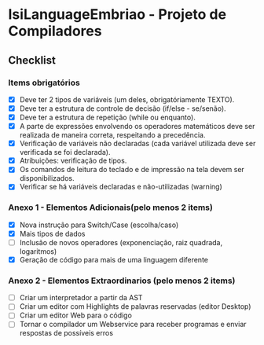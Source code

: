 # IsiLanguageEmbriao - Projeto de Compiladores

## Checklist

### Items obrigatórios

- [x] Deve ter 2 tipos de variáveis (um deles, obrigatóriamente TEXTO).
- [x] Deve ter a estrutura de controle de decisão (if/else - se/senão).
- [x] Deve ter a estrutura de repetição (while ou enquanto).
- [x] A parte de expressões envolvendo os operadores matemáticos deve 
ser realizada de maneira correta, respeitando a precedência.
- [x] Verificação de variáveis não declaradas (cada variável utilizada deve ser
verificada se foi declarada).
- [x] Atribuições: verificação de tipos.
- [x] Os comandos de leitura do teclado e de impressão na tela devem ser disponibilizados.
- [x] Verificar se há variáveis declaradas e não-utilizadas (warning)

### Anexo 1 - Elementos Adicionais(pelo menos 2 items)

- [x] Nova instrução para Switch/Case (escolha/caso)
- [x] Mais tipos de dados
- [ ] Inclusão de novos operadores (exponenciação, raiz quadrada, logaritmos)
- [x] Geração de código para mais de uma linguagem diferente

### Anexo 2 - Elementos Extraordinarios (pelo menos 2 items)

- [ ] Criar um interpretador a partir da AST
- [ ] Criar um editor com Highlights de palavras reservadas (editor Desktop)
- [ ] Criar um editor Web para o código
- [ ] Tornar o compilador um Webservice para receber programas e enviar respostas de possíveis erros
